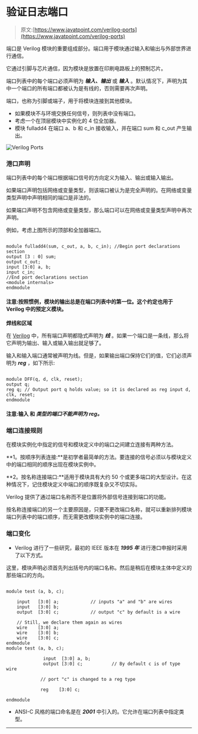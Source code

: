 # 验证日志端口

> 原文:[https://www.javatpoint.com/verilog-ports](https://www.javatpoint.com/verilog-ports)

端口是 Verilog 模块的重要组成部分。端口用于模块通过输入和输出与外部世界进行通信。

它通过引脚与芯片通信，因为模块是放置在印刷电路板上的预制芯片。

端口列表中的每个端口必须声明为 ***输入、输出*** 或 ***输入*** 。默认情况下，声明为其中一个端口的所有端口都被认为是有线的，否则需要再次声明。

端口，也称为引脚或端子，用于将模块连接到其他模块。

*   如果模块不与环境交换任何信号，则列表中没有端口。
*   考虑一个在顶层模块中实例化的 4 位全加器。
*   模块 fulladd4 在端口 a、b 和 c_in 接收输入，并在端口 sum 和 c_out 产生输出。

![Verilog Ports](../Images/1aac4e23b49cea47cf6b28343a1b27f1.png)

### 港口声明

端口列表中的每个端口根据端口信号的方向定义为输入、输出或输入输出。

如果端口声明包括网络或变量类型，则该端口被认为是完全声明的。在网络或变量类型声明中声明相同的端口是非法的。

如果端口声明不包含网络或变量类型，那么端口可以在网络或变量类型声明中再次声明。

例如，考虑上图所示的顶部和全加器端口。

```

module fulladd4(sum, c_out, a, b, c_in); //Begin port declarations section 
output [3 : 0] sum; 
output c_out; 
input [3:0] a, b; 
input c_in; 
//End port declarations section 
<module internals>
endmodule 

```

#### 注意:按照惯例，模块的输出总是在端口列表中的第一位。这个约定也用于 Verilog 中的预定义模块。

**焊线和区域**

在 [Verilog](https://www.javatpoint.com/verilog) 中，所有端口声明都隐式声明为 ***线*** 。如果一个端口是一条线，那么将它声明为输出、输入或输入输出就足够了。

输入和输入端口通常被声明为线。但是，如果输出端口保持它们的值，它们必须声明为 ***reg*** ，如下所示:

```

module DFF(q, d, clk, reset); 
output q; 
reg q; // Output port q holds value; so it is declared as reg input d, clk, reset;
endmodule

```

#### 注意:输入 和 ***类型的端口不能声明为 reg。***

### 端口连接规则

在模块实例化中指定的信号和模块定义中的端口之间建立连接有两种方法。

**1。按顺序列表连接:**是初学者最简单的方法。要连接的信号必须以与模块定义中的端口相同的顺序出现在模块实例中。

**2。按名称连接端口:**适用于模块具有大约 50 个或更多端口的大型设计。在这种情况下，记住模块定义中端口的顺序既复杂又不切实际。

Verilog 提供了通过端口名称而不是位置将外部信号连接到端口的功能。

按名称连接端口的另一个主要原因是，只要不更改端口名称，就可以重新排列模块端口列表中的端口顺序，而无需更改模块实例中的端口连接。

### 端口变化

*   Verilog 进行了一些研究，最初的 IEEE 版本在 ***1995 年*** 进行港口申报时采用了以下方式。

这里，模块声明必须首先列出括号内的端口名称。然后是稍后在模块主体中定义的那些端口的方向。

```

module test (a, b, c);

	input 	[3:0] a;            // inputs "a" and "b" are wires
	input 	[3:0] b;
	output 	[3:0] c; 			// output "c" by default is a wire

	// Still, we declare them again as wires 
	wire 	[3:0] a;
	wire 	[3:0] b;
	wire 	[3:0] c;
endmodule
module test (a, b, c);

              input  [3:0] a, b;
              output [3:0] c;           // By default c is of type wire

             // port "c" is changed to a reg type

             reg    [3:0] c;

endmodule

```

*   ANSI-C 风格的端口命名是在 ***2001*** 中引入的。它允许在端口列表中指定类型。

* * *